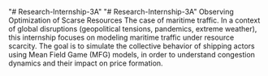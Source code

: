 "# Research-Internship-3A" 
"# Research-Internship-3A" 
Observing Optimization of Scarse Resources The case of maritime traffic. In a context of global disruptions (geopolitical tensions, pandemics, extreme weather), this internship focuses on modeling maritime traffic under resource scarcity. The goal is to simulate the collective behavior of shipping actors using Mean Field Game (MFG) models, in order to understand congestion dynamics and their impact on price formation.
